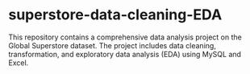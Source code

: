 # superstore-data-cleaning-EDA
This repository contains a comprehensive data analysis project on the Global Superstore dataset. The project includes data cleaning, transformation, and exploratory data analysis (EDA) using MySQL and Excel.
